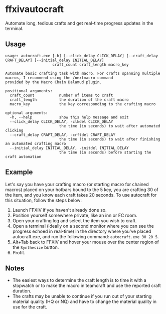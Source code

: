 # ffxivautocraft
Automate long, tedious crafts and get real-time progress updates in the terminal.

## Usage
```
usage: autocraft.exe [-h] [--click_delay CLICK_DELAY] [--craft_delay CRAFT_DELAY] [--initial_delay INITIAL_DELAY]
                     craft_count craft_length macro_key

Automate basic crafting task with macro. For crafts spanning multiple macros, I recommend using the /nextmacro command
provided by the Macro Chain Dalamud plugin.

positional arguments:
  craft_count           number of items to craft
  craft_length          the duration of the craft macro
  macro_key             the key corresponding to the crafting macro

optional arguments:
  -h, --help            show this help message and exit
  --click_delay CLICK_DELAY, -clkdel CLICK_DELAY
                        the time (in seconds) to wait after automated clicking
  --craft_delay CRAFT_DELAY, -crftdel CRAFT_DELAY
                        the time (in seconds) to wait after finishing an automated crafting macro
  --initial_delay INITIAL_DELAY, -initdel INITIAL_DELAY
                        the time (in seconds) before starting the craft automation
```

## Example
Let's say you have your crafting macro (or starting macro for chained macros) placed on your hotbars bound to the 5 key, you are crafting 30 of the item, and you know each craft takes 20 seconds. To use autocraft for this situation, follow the steps below:

1. Launch FFXIV if you haven't already done so. 
2. Position yourself somewhere private, like an inn or FC room.
3. Open your crafting log and select the item you wish to craft.
5. Open a terminal (ideally on a second monitor where you can see the progress echoed in real-time) in the directory where you've placed autocraft.exe, and run the following command:
   `autocraft.exe 30 20 5`.
6. Alt+Tab back to FFXIV and hover your mouse over the center region of the `Synthesize` button.
7. Profit.

## Notes
- The easiest ways to determine the craft length is to time it with a stopwatch or to make the macro in teamcraft and use the reported craft duration.
- The crafts may be unable to continue if you run out of your starting material quality (HQ or NQ) and have to change the material quality in use for the craft.
